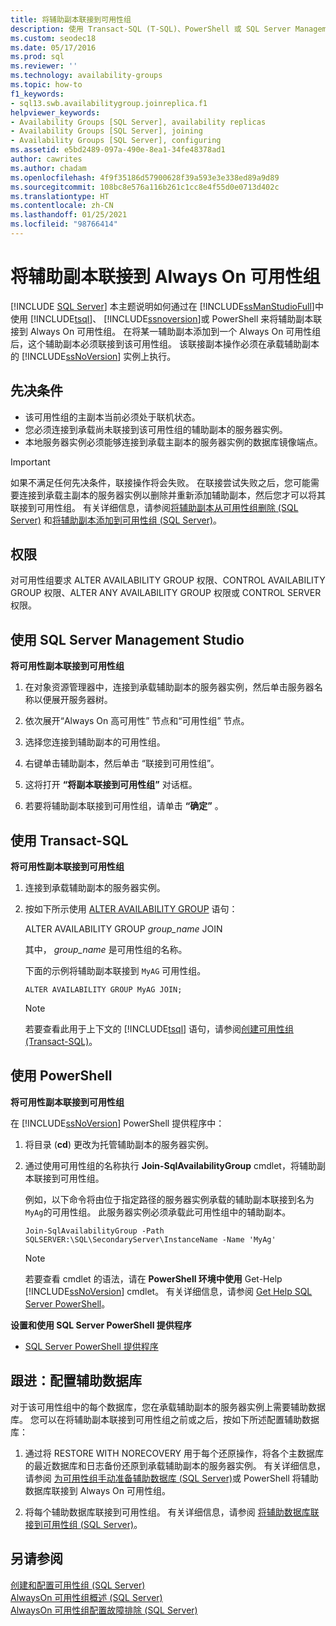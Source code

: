 ```yaml
---
title: 将辅助副本联接到可用性组
description: 使用 Transact-SQL (T-SQL)、PowerShell 或 SQL Server Management Studio 将辅助副本联接到 Always On 可用性组的步骤。
ms.custom: seodec18
ms.date: 05/17/2016
ms.prod: sql
ms.reviewer: ''
ms.technology: availability-groups
ms.topic: how-to
f1_keywords:
- sql13.swb.availabilitygroup.joinreplica.f1
helpviewer_keywords:
- Availability Groups [SQL Server], availability replicas
- Availability Groups [SQL Server], joining
- Availability Groups [SQL Server], configuring
ms.assetid: e5bd2489-097a-490e-8ea1-34fe48378ad1
author: cawrites
ms.author: chadam
ms.openlocfilehash: 4f9f35186d57900628f39a593e3e338ed89a9d89
ms.sourcegitcommit: 108bc8e576a116b261c1cc8e4f55d0e0713d402c
ms.translationtype: HT
ms.contentlocale: zh-CN
ms.lasthandoff: 01/25/2021
ms.locfileid: "98766414"
---
```

# <a name="join-a-secondary-replica-to-an-always-on-availability-group"></a>将辅助副本联接到 Always On 可用性组
[!INCLUDE [SQL Server](../../../includes/applies-to-version/sqlserver.md)]
  本主题说明如何通过在 [!INCLUDE[ssManStudioFull](../../../includes/ssmanstudiofull-md.md)]中使用 [!INCLUDE[tsql](../../../includes/tsql-md.md)]、 [!INCLUDE[ssnoversion](../../../includes/ssnoversion-md.md)]或 PowerShell 来将辅助副本联接到 Always On 可用性组。 在将某一辅助副本添加到一个 Always On 可用性组后，这个辅助副本必须联接到该可用性组。 该联接副本操作必须在承载辅助副本的 [!INCLUDE[ssNoVersion](../../../includes/ssnoversion-md.md)] 实例上执行。  

  
##  <a name="prerequisites"></a><a name="Prerequisites"></a>先决条件  
  
-   该可用性组的主副本当前必须处于联机状态。    
-   您必须连接到承载尚未联接到该可用性组的辅助副本的服务器实例。    
-   本地服务器实例必须能够连接到承载主副本的服务器实例的数据库镜像端点。  
  
> [!IMPORTANT]  
>  如果不满足任何先决条件，联接操作将会失败。 在联接尝试失败之后，您可能需要连接到承载主副本的服务器实例以删除并重新添加辅助副本，然后您才可以将其联接到可用性组。 有关详细信息，请参阅[将辅助副本从可用性组删除 (SQL Server)](../../../database-engine/availability-groups/windows/remove-a-secondary-replica-from-an-availability-group-sql-server.md) 和[将辅助副本添加到可用性组 (SQL Server)](../../../database-engine/availability-groups/windows/add-a-secondary-replica-to-an-availability-group-sql-server.md)。  
  
##  <a name="permissions"></a><a name="Permissions"></a> 权限  
 对可用性组要求 ALTER AVAILABILITY GROUP 权限、CONTROL AVAILABILITY GROUP 权限、ALTER ANY AVAILABILITY GROUP 权限或 CONTROL SERVER 权限。  
  
##  <a name="using-sql-server-management-studio"></a><a name="SSMSProcedure"></a> 使用 SQL Server Management Studio  
 **将可用性副本联接到可用性组**  
  
1.  在对象资源管理器中，连接到承载辅助副本的服务器实例，然后单击服务器名称以便展开服务器树。  
  
2.  依次展开“Always On 高可用性”  节点和“可用性组”  节点。  
  
3.  选择您连接到辅助副本的可用性组。  
  
4.  右键单击辅助副本，然后单击  “联接到可用性组”。  
  
5.  这将打开 **“将副本联接到可用性组”** 对话框。  
  
6.  若要将辅助副本联接到可用性组，请单击 **“确定”** 。  
  
##  <a name="using-transact-sql"></a><a name="TsqlProcedure"></a> 使用 Transact-SQL  
 **将可用性副本联接到可用性组**  
  
1.  连接到承载辅助副本的服务器实例。  
  
2.  按如下所示使用 [ALTER AVAILABILITY GROUP](../../../t-sql/statements/alter-availability-group-transact-sql.md) 语句：  
  
     ALTER AVAILABILITY GROUP *group_name* JOIN  
  
     其中， *group_name* 是可用性组的名称。  
  
     下面的示例将辅助副本联接到 `MyAG` 可用性组。  
  
    ```  
    ALTER AVAILABILITY GROUP MyAG JOIN;  
    ```  
  
    > [!NOTE]  
    >  若要查看此用于上下文的 [!INCLUDE[tsql](../../../includes/tsql-md.md)] 语句，请参阅[创建可用性组 (Transact-SQL)](../../../database-engine/availability-groups/windows/create-an-availability-group-transact-sql.md)。  
  
##  <a name="using-powershell"></a><a name="PowerShellProcedure"></a> 使用 PowerShell  
 **将可用性副本联接到可用性组**  
  
 在 [!INCLUDE[ssNoVersion](../../../includes/ssnoversion-md.md)] PowerShell 提供程序中：  
  
1.  将目录 (**cd**) 更改为托管辅助副本的服务器实例。  
  
2.  通过使用可用性组的名称执行 **Join-SqlAvailabilityGroup** cmdlet，将辅助副本联接到可用性组。  
  
     例如，以下命令将由位于指定路径的服务器实例承载的辅助副本联接到名为 `MyAg`的可用性组。  此服务器实例必须承载此可用性组中的辅助副本。  
  
    ```  
    Join-SqlAvailabilityGroup -Path SQLSERVER:\SQL\SecondaryServer\InstanceName -Name 'MyAg'  
    ```  
  
    > [!NOTE]  
    >  若要查看 cmdlet 的语法，请在 **PowerShell 环境中使用** Get-Help [!INCLUDE[ssNoVersion](../../../includes/ssnoversion-md.md)] cmdlet。 有关详细信息，请参阅 [Get Help SQL Server PowerShell](../../../powershell/sql-server-powershell.md)。  
  
 **设置和使用 SQL Server PowerShell 提供程序**  
  
-   [SQL Server PowerShell 提供程序](../../../powershell/sql-server-powershell-provider.md)  
  
##  <a name="follow-up-configure-secondary-databases"></a><a name="FollowUp"></a> 跟进：配置辅助数据库  
 对于该可用性组中的每个数据库，您在承载辅助副本的服务器实例上需要辅助数据库。 您可以在将辅助副本联接到可用性组之前或之后，按如下所述配置辅助数据库：  
  
1.  通过将 RESTORE WITH NORECOVERY 用于每个还原操作，将各个主数据库的最近数据库和日志备份还原到承载辅助副本的服务器实例。 有关详细信息，请参阅 [为可用性组手动准备辅助数据库 (SQL Server)](../../../database-engine/availability-groups/windows/manually-prepare-a-secondary-database-for-an-availability-group-sql-server.md)或 PowerShell 将辅助数据库联接到 Always On 可用性组。  
  
2.  将每个辅助数据库联接到可用性组。 有关详细信息，请参阅 [将辅助数据库联接到可用性组 (SQL Server)](../../../database-engine/availability-groups/windows/join-a-secondary-database-to-an-availability-group-sql-server.md)。  
  
## <a name="see-also"></a>另请参阅  
 [创建和配置可用性组 (SQL Server)](../../../database-engine/availability-groups/windows/creation-and-configuration-of-availability-groups-sql-server.md)   
 [AlwaysOn 可用性组概述 (SQL Server)](../../../database-engine/availability-groups/windows/overview-of-always-on-availability-groups-sql-server.md)   
 [AlwaysOn 可用性组配置故障排除 (SQL Server)](../../../database-engine/availability-groups/windows/troubleshoot-always-on-availability-groups-configuration-sql-server.md)  
  
